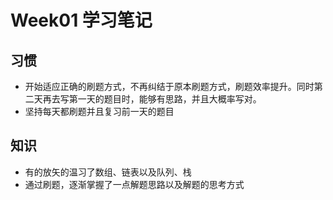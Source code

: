 # Week01 学习笔记

## 习惯
+ 开始适应正确的刷题方式，不再纠结于原本刷题方式，刷题效率提升。同时第二天再去写第一天的题目时，能够有思路，并且大概率写对。
+ 坚持每天都刷题并且复习前一天的题目

## 知识
+ 有的放矢的温习了数组、链表以及队列、栈
+ 通过刷题，逐渐掌握了一点解题思路以及解题的思考方式